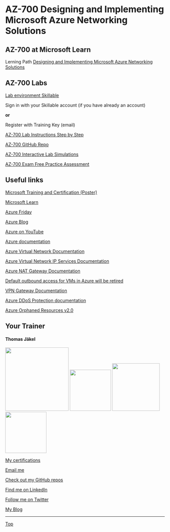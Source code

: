 # AZ-700 Designing and Implementing Microsoft Azure Networking Solutions


## AZ-700 at Microsoft Learn

Lerning Path [Designing and Implementing Microsoft Azure Networking Solutions](https://learn.microsoft.com/en-us/training/paths/design-implement-microsoft-azure-networking-solutions-az-700/)


## AZ-700 Labs

[Lab environment Skillable](https://brainymotion.learnondemand.net) 

Sign in with your Skillable account (if you have already an account)

**or**

Register with Training Key (email)


[AZ-700 Lab Instructions Step by Step](https://microsoftlearning.github.io/AZ-700-Designing-and-Implementing-Microsoft-Azure-Networking-Solutions/)

[AZ-700 GitHub Repo](https://github.com/MicrosoftLearning/AZ-700-Designing-and-Implementing-Microsoft-Azure-Networking-Solutions)

[AZ-700 Interactive Lab Simulations](https://mslabs.cloudguides.com/guides/AZ-700%20Lab%20Simulations%20-%20Designing%20and%20implementing%20Microsoft%20Azure%20networking%20solutions)

[AZ-700 Exam Free Practice Assessment](https://learn.microsoft.com/credentials/certifications/exams/az-700/practice/assessment?assessment-type=practice&assessmentId=70)



## Useful links

[Microsoft Training and Certification (Poster)](https://aka.ms/traincertposter)

[Microsoft Learn](https://docs.microsoft.com/en-us/learn/)

[Azure Friday](https://docs.microsoft.com/en-us/shows/azure-friday/)

[Azure Blog](https://azure.microsoft.com/en-us/blog/)

[Azure on YouTube](https://www.youtube.com/c/MicrosoftAzure)

[Azure documentation](https://docs.microsoft.com/en-us/azure/)

[Azure Virtual Network Documentation](https://learn.microsoft.com/en-us/azure/virtual-network/)

[Azure Virtual Network IP Services Documentation](https://learn.microsoft.com/en-us/azure/virtual-network/ip-services/)

[Azure NAT Gateway Documentation](https://learn.microsoft.com/en-us/azure/nat-gateway/)

[Default outbound access for VMs in Azure will be retired](https://azure.microsoft.com/en-us/updates/default-outbound-access-for-vms-in-azure-will-be-retired-transition-to-a-new-method-of-internet-access/)

[VPN Gateway Documentation](https://learn.microsoft.com/en-us/azure/vpn-gateway/)

[Azure DDoS Protection documentation](https://learn.microsoft.com/en-us/azure/ddos-protection/)

[Azure Orphaned Resources v2.0](https://github.com/dolevshor/azure-orphan-resources)





##  Your Trainer
#### Thomas Jäkel

<img src="https://download69118.blob.core.windows.net/anon/Profilbild.jpg" width="200"/>
<a href="https://www.credly.com/badges/45225cf5-ede7-45d2-8ac6-b5a22315679c/public_url"><img src="https://download69118.blob.core.windows.net/anon/microsoft-certified-trainer-2023-2024.png" width="130"/></a>
<a href="https://www.credly.com/badges/fc4737d8-923a-4d37-8f1a-497c08a7c1ff/public_url"><img src="https://download69118.blob.core.windows.net/anon/AAI-badge.png" width="150"/></a>
<a href="https://www.credly.com/badges/a8dcac54-6f2e-4787-9a75-dfa154355b49/public_url"><img src="https://download69118.blob.core.windows.net/anon/instructor-recognition-750-students-reached.png" width="130"/></a>

[My certifications](https://www.credly.com/users/thomas-jakel)

[Email me](mailto:thomas.jaekel@brainymotion.de?subject=AZ-700)

[Check out my GitHub repos](https://github.com/www42)

[Find me on LinkedIn](https://linkedin.com/in/tjkkll)

[Follow me on Twitter](https://twitter.com/tjkkll)

[My Blog](https://blog.az.training)


---

[Top](#az-700-designing-and-implementing-microsoft-azure-networking-solutions)
